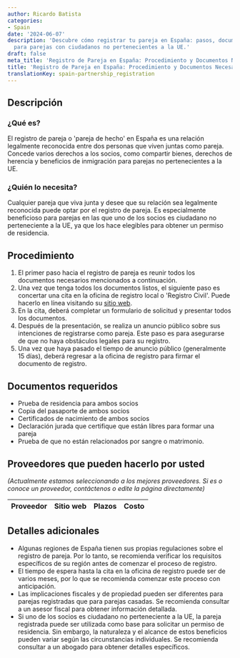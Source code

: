 ```yaml
---
author: Ricardo Batista
categories:
- Spain
date: '2024-06-07'
description: 'Descubre cómo registrar tu pareja en España: pasos, documentos y beneficios
  para parejas con ciudadanos no pertenecientes a la UE.'
draft: false
meta_title: 'Registro de Pareja en España: Procedimiento y Documentos Necesarios'
title: 'Registro de Pareja en España: Procedimiento y Documentos Necesarios'
translationKey: spain-partnership_registration
---
```



## Descripción

### ¿Qué es?
El registro de pareja o 'pareja de hecho' en España es una relación legalmente reconocida entre dos personas que viven juntas como pareja. Concede varios derechos a los socios, como compartir bienes, derechos de herencia y beneficios de inmigración para parejas no pertenecientes a la UE.

### ¿Quién lo necesita?
Cualquier pareja que viva junta y desee que su relación sea legalmente reconocida puede optar por el registro de pareja. Es especialmente beneficioso para parejas en las que uno de los socios es ciudadano no perteneciente a la UE, ya que los hace elegibles para obtener un permiso de residencia.

## Procedimiento

1. El primer paso hacia el registro de pareja es reunir todos los documentos necesarios mencionados a continuación.
2. Una vez que tenga todos los documentos listos, el siguiente paso es concertar una cita en la oficina de registro local o 'Registro Civil'. Puede hacerlo en línea visitando su [sitio web](https://www.mjusticia.gob.es/).
3. En la cita, deberá completar un formulario de solicitud y presentar todos los documentos.
4. Después de la presentación, se realiza un anuncio público sobre sus intenciones de registrarse como pareja. Este paso es para asegurarse de que no haya obstáculos legales para su registro.
5. Una vez que haya pasado el tiempo de anuncio público (generalmente 15 días), deberá regresar a la oficina de registro para firmar el documento de registro.

## Documentos requeridos

- Prueba de residencia para ambos socios
- Copia del pasaporte de ambos socios
- Certificados de nacimiento de ambos socios
- Declaración jurada que certifique que están libres para formar una pareja
- Prueba de que no están relacionados por sangre o matrimonio.

## Proveedores que pueden hacerlo por usted

_(Actualmente estamos seleccionando a los mejores proveedores. Si es o conoce un proveedor, contáctenos o edite la página directamente)_

| Proveedor | Sitio web | Plazos | Costo |
| --------------- | --------------- | :-------------: | :-------------: |

## Detalles adicionales

- Algunas regiones de España tienen sus propias regulaciones sobre el registro de pareja. Por lo tanto, se recomienda verificar los requisitos específicos de su región antes de comenzar el proceso de registro.
- El tiempo de espera hasta la cita en la oficina de registro puede ser de varios meses, por lo que se recomienda comenzar este proceso con anticipación.
- Las implicaciones fiscales y de propiedad pueden ser diferentes para parejas registradas que para parejas casadas. Se recomienda consultar a un asesor fiscal para obtener información detallada.
- Si uno de los socios es ciudadano no perteneciente a la UE, la pareja registrada puede ser utilizada como base para solicitar un permiso de residencia. Sin embargo, la naturaleza y el alcance de estos beneficios pueden variar según las circunstancias individuales. Se recomienda consultar a un abogado para obtener detalles específicos.